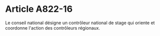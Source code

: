 # Article A822-16

Le conseil national désigne un contrôleur national de stage qui oriente et coordonne l'action des contrôleurs régionaux.
